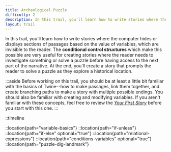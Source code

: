 ```yaml
---
title: Archeological Puzzle
difficulty: 2
description: In this trail, you'll learn how to write stories where the computer hides or displays sections of passages based on the value of variables, which are invisible to the reader. The **conditional control structures** which make this possible are very useful for creating stories where the reader needs to investigate something or solve a puzzle before having access to the next part of the narrative. At the end, you'll create a story that prompts the reader to solve a puzzle as they explore a historical location.
layout: trail
---
```


In this trail, you'll learn how to write stories where the computer hides or displays sections of passages based on the value of variables, which are invisible to the reader. The **conditional control structures** which make this possible are very useful for creating stories where the reader needs to investigate something or solve a puzzle before having access to the next part of the narrative. At the end, you'll create a story that prompts the reader to solve a puzzle as they explore a historical location.

:::aside
Before working on this trail, you should be at least a little bit familiar with the basics of Twine--how to make passages, link them together, and create branching paths to make a story with multiple possible endings. You should also be familiar with creating and modifying variables. If you aren't familiar with these concepts, feel free to review the *[Your First Story](/trails/your-first-story)* before you start with this one.
:::

::timeline

::location{path="variable-basics"}
::location{path="if-unless"}
::location{path="if-else" optional="true"}
::location{path="relational-expressions"}
::location{path="conditions-variables" optional="true"}
::location{path="puzzle-dig-landmark"}